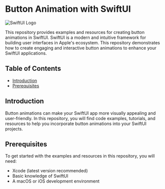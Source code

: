 # Button Animation with SwiftUI

![SwiftUI Logo](https://developer.apple.com/assets/elements/icons/swiftui/swiftui-96x96_2x.png)

This repository provides examples and resources for creating button animations in SwiftUI. SwiftUI is a modern and intuitive framework for building user interfaces in Apple's ecosystem. This repository demonstrates how to create engaging and interactive button animations to enhance your SwiftUI applications.

## Table of Contents

- [Introduction](#introduction)
- [Prerequisites](#prerequisites)

## Introduction

Button animations can make your SwiftUI app more visually appealing and user-friendly. In this repository, you will find code examples, tutorials, and resources to help you incorporate button animations into your SwiftUI projects.

## Prerequisites

To get started with the examples and resources in this repository, you will need:

- Xcode (latest version recommended)
- Basic knowledge of SwiftUI
- A macOS or iOS development environment
